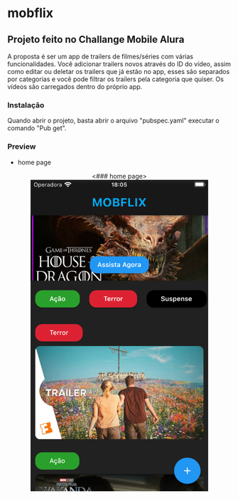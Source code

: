 # mobflix

## Projeto feito no Challange Mobile Alura

A proposta é ser um app de trailers de filmes/séries com várias funcionalidades. Você adicionar trailers novos através do ID do vídeo, assim como editar ou deletar os trailers que já estão no app, esses são separados por categorias e você pode filtrar os trailers pela categoria que quiser. Os vídeos são carregados dentro do próprio app.

### Instalação

Quando abrir o projeto, basta abrir o arquivo "pubspec.yaml" executar o comando "Pub get".

### Preview

- home page

<p align="center">
  <### home page>
  <img width="400" height="700" src="https://github.com/Gabrielcavd/mobflix/blob/main/lib/Assets/homePage.png">
</p>
